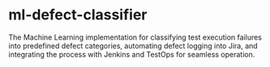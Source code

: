 # ml-defect-classifier
The Machine Learning implementation for classifying test execution failures into predefined defect categories, automating defect logging into Jira, and integrating the process with Jenkins and TestOps for seamless operation.
